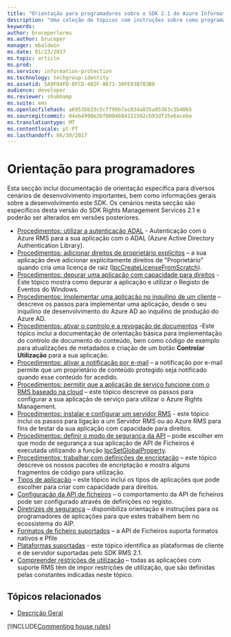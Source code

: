 ```yaml
---
title: "Orientação para programadores sobre o SDK 2.1 do Azure Information Protection | Documentos da Microsoft"
description: "Uma coleção de tópicos com instruções sobre como programar o SDK 2.1 do AIP"
keywords: 
author: bruceperlerms
ms.author: bruceper
manager: mbaldwin
ms.date: 01/23/2017
ms.topic: article
ms.prod: 
ms.service: information-protection
ms.technology: techgroup-identity
ms.assetid: 5A9F04FD-0FCD-482F-8671-36FE93B783B0
audience: developer
ms.reviewer: shubhamp
ms.suite: ems
ms.openlocfilehash: a6953bb33c5cff99b7ac034a035a85363c3b4065
ms.sourcegitcommit: 04eb4990e2bf0004684221592cb93df35e6acebe
ms.translationtype: MT
ms.contentlocale: pt-PT
ms.lasthandoff: 06/30/2017
---
```

# <a name="developer-guidance"></a>Orientação para programadores

Esta secção inclui documentação de orientação específica para diversos cenários de desenvolvimento importantes, bem como informações gerais sobre a desenvolvimento este SDK. Os cenários nesta secção são específicos desta versão do SDK Rights Management Services 2.1 e poderão ser alterados em versões posteriores.
- [Procedimentos: utilizar a autenticação ADAL](how-to-use-adal-authentication.md) - Autenticação com o Azure RMS para a sua aplicação com o ADAL (Azure Active Directory Authentication Library).
- [Procedimentos: adicionar direitos de proprietário explícitos](add-explicit-owner-rights.md) – a sua aplicação deve adicionar explicitamente direitos de "Proprietário" quando cria uma licença de raiz ([IpcCreateLicenseFromScratch](https://msdn.microsoft.com/library/hh535256.aspx)).
- [Procedimentos: depurar uma aplicação com capacidade para direitos](debugging-applications-that-use-ad-rms.md) - Este tópico mostra como depurar a aplicação e utilizar o Registo de Eventos do Windows.
- [Procedimentos: implementar uma aplicação no inquilino de um cliente](how-to-deploy-app.md) – descreve os passos para implementar uma aplicação, desde o seu inquilino de desenvolvimento do Azure AD ao inquilino de produção do Azure AD.
- [Procedimentos: ativar o controlo e a revogação de documentos](tracking-content.md) -Este tópico inclui a documentação de orientação básica para implementação do controlo de documento do conteúdo, bem como código de exemplo para atualizações de metadados e criação de um botão **Controlar Utilização** para a sua aplicação.
- [Procedimentos: ativar a notificação por e-mail](how-to-enable-email-notification.md) – a notificação por e-mail permite que um proprietário de conteúdo protegido seja notificado quando esse conteúdo for acedido.
- [Procedimentos: permitir que a aplicação de serviço funcione com o RMS baseado na cloud](how-to-use-file-api-with-aadrm-cloud.md) – este tópico descreve os passos para configurar a sua aplicação de serviço para utilizar o Azure Rights Management.
- [Procedimentos: instalar e configurar um servidor RMS](how-to-install-and-configure-an-rms-server.md) - este tópico inclui os passos para ligação a um Servidor RMS ou ao Azure RMS para fins de testar da sua aplicação com capacidade para direitos.
- [Procedimentos: definir o modo de segurança da API](setting-the-api-security-mode-api-mode.md) – pode escolher em que modo de segurança a sua aplicação de API de Ficheiros é executada utilizando a função [IpcSetGlobalProperty](https://msdn.microsoft.com/library/hh535270.aspx).
- [Procedimentos: trabalhar com definições de encriptação](working-with-encryption.md) – este tópico descreve os nossos pacotes de encriptação e mostra alguns fragmentos de código para utilização.
- [Tipos de aplicação](application-types.md) – este tópico inclui os tipos de aplicações que pode escolher para criar com capacidade para direitos.
- [Configuração da API de ficheiros](file-api-configuration.md) – o comportamento da API de ficheiros pode ser configurado através de definições no registo.
- [Diretrizes de segurança](security-guidelines.md) – disponibiliza orientação e instruções para os programadores de aplicações para que estes trabalhem bem no ecossistema do AIP.
- [Formatos de ficheiro suportados](supported-file-formats.md) – a API de Ficheiros suporta formatos nativos e Pfile
- [Plataformas suportadas](supported-platforms.md) - este tópico identifica as plataformas de cliente e de servidor suportadas pelo SDK RMS 2.1.
- [Compreender restrições de utilização](understanding-usage-restrictions.md) – todas as aplicações com suporte RMS têm de impor restrições de utilização, que são definidas pelas constantes indicadas neste tópico.

 
## <a name="related-topics"></a>Tópicos relacionados
* [Descrição Geral](ad-rms-overview.md)

[!INCLUDE[Commenting house rules](../includes/houserules.md)]